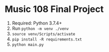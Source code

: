 # Music 108 Final Project

1. Required: Python 3.7.4+
2. Run `python -m venv ./venv`
3. `source venv/Scripts/activate`
4. `pip install -R requirements.txt`
5. `python main.py`
